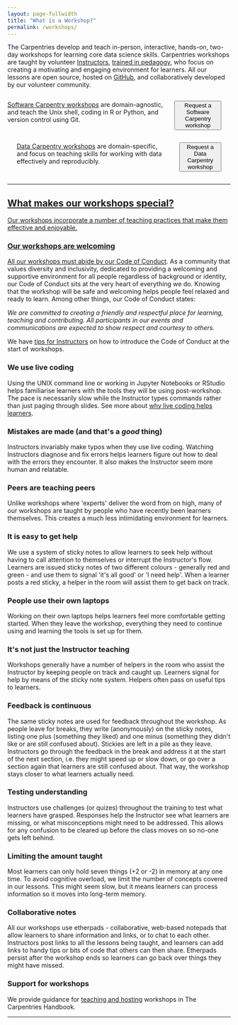 ```yaml
---
layout: page-fullwidth
title: "What is a Workshop?"
permalink: /workshops/
---
```


The Carpentries develop and teach in-person, interactive, hands-on, two-day workshops for learning core data science skills. Carpentries workshops are
taught by volunteer [Instructors](https://carpentries.org/instructors/), [trained in pedagogy](http://carpentries.github.io/instructor-training/), who focus on creating a motivating and engaging environment for learners. All our lessons are open source, hosted on
<a href="https://github.com/">GitHub</a>, and collaboratively developed by our volunteer community. 

<div class="row">

<div class="medium-6 columns">

<p><a href="https://software-carpentry.org/workshops/">Software Carpentry workshops</a> are domain-agnostic, and teach the Unix shell, coding in R or Python, and version control using Git. </p>

<p><a href="https://software-carpentry.org/workshops/request/">
    <button class="btn">
      Request a Software Carpentry workshop
    </button></p>
</div>

<div class="medium-6 columns">
<p><a href="http://www.datacarpentry.org/workshops/">Data Carpentry workshops</a> are domain-specific, and focus on teaching skills for working with data effectively and reproducibly.</p>

<p>  <a href="http://www.datacarpentry.org/workshops-host/">
    <button class="btn">
      Request a Data Carpentry workshop
  </button> </p>
</div>

</div>

<hr>

## What makes our workshops special?

Our workshops incorporate a number of teaching practices that make them effective and enjoyable.

### <i class="fas fa-smile"></i> Our workshops are welcoming

All our workshops must abide by our [Code of Conduct](https://docs.carpentries.org/topic_folders/policies/code-of-conduct.html). As a community that values diversity and inclusivity, dedicated to providing a welcoming and supportive environment for all people regardless of background or identity, our Code of Conduct sits at the very heart of everything we do. Knowing that the workshop will be safe and welcoming helps people feel relaxed and ready to learn. Among other things, our Code of Conduct states:   

*We are committed to creating a friendly and respectful place for learning, teaching and contributing. All participants in our events and communications are expected to show respect and courtesy to others.* 

We have [tips for Instructors](https://docs.carpentries.org/topic_folders/hosts_instructors/instructor_tips.html#talking-about-the-code-of-conduct) on how to introduce the Code of Conduct at the start of workshops.

### <i class="fas fa-keyboard"></i> We use live coding

Using the UNIX command line or working in Jupyter Notebooks or RStudio helps familiarise learners with the tools they will be using post-workshop. The pace is necessarily slow while the Instructor types commands rather than just paging through slides. See more about [why live coding helps learners](http://carpentries.github.io/instructor-training/15-live/index.html).

### <i class="fas fa-exclamation-circle"></i> Mistakes are made (and that's a *good* thing)

Instructors invariably make typos when they use live coding. Watching Instructors diagnose and fix errors helps learners figure out how to deal with the errors they encounter. It also makes the Instructor seem more human and relatable.

### <i class="fas fa-people-carry"></i> Peers are teaching peers

Unlike workshops where 'experts' deliver the word from on high, many of our workshops are taught by people who have recently been learners themselves. This creates a much less intimidating environment for learners.

### <i class="fas fa-hands-helping"></i> It is easy to get help

We use a system of sticky notes to allow learners to seek help without having to call attention to themselves or interrupt the Instructor's flow. Learners are issued sticky notes of two different colours - generally red and green - and use them to signal 'it's all good' or 'I need help'. When a learner posts a red sticky, a helper in the room will assist them to get back on track.

### <i class="fas fa-laptop"></i> People use their own laptops

Working on their own laptops helps learners feel more comfortable getting started. When they leave the workshop, everything they need to continue using and learning the tools is set up for them.

### <i class="fas fa-users"></i> It's not just the Instructor teaching

Workshops generally have a number of helpers in the room who assist the Instructor by keeping people on track and caught up. Learners signal for help by means of the sticky note system. Helpers often pass on useful tips to learners.

### <i class="fas fa-comments"></i> Feedback is continuous

The same sticky notes are used for feedback throughout the workshop. As people leave for breaks, they write (anonymously) on the sticky notes, listing one plus (something they liked) and one minus (something they didn't like or are still confused about). Stickies are left in a pile as they leave. Instructors go through the feedback in the break and address it at the start of the next section, i.e. they might speed up or slow down, or go over a section again that learners are still confused about. That way, the workshop stays closer to what learners actually need.

### <i class="fas fa-vial"></i> Testing understanding

Instructors use challenges (or quizes) throughout the training to test what learners have grasped. Responses help the Instructor see what learners are missing, or what misconceptions might need to be addressed. This allows for any confusion to be cleared up before the class moves on so no-one gets left behind.

### <i class="fas fa-calculator"></i> Limiting the amount taught

Most learners can only hold seven things (+2 or -2) in memory at any one time. To avoid cognitive overload, we limit the number of concepts covered in our lessons. This might seem slow, but it means learners can process information so it moves into long-term memory.

### <i class="fas fa-file-alt"></i> Collaborative notes

All our workshops use etherpads - collaborative, web-based notepads that allow learners to share information and links, or to chat to each other. Instructors post links to all the lessons being taught, and learners can add links to handy tips or bits of code that others can then share. Etherpads persist after the workshop ends so learners can go back over things they might have missed.

### <i class="fas fa-clipboard-list"></i> Support for workshops
  
We provide guidance for [teaching and hosting](https://docs.carpentries.org/topic_folders/hosts_instructors/index.html)  workshops in The Carpentries Handbook.

<hr>


